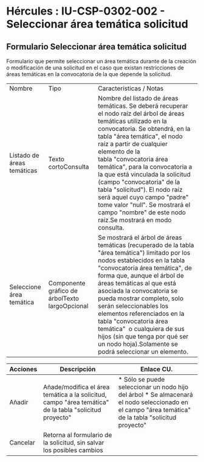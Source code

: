 # Hércules : IU\-CSP\-0302\-002 \- Seleccionar área temática solicitud



## Formulario Seleccionar área temática solicitud

Formulario que permite seleccionar un área temática durante de la creación o modificación de una solicitud en el caso que existan restricciones de áreas temáticas en la convocatoria de la que depende la solicitud.



|  | | |
| --- | --- | --- |
| Nombre | Tipo | Características / Notas |
| Listado de áreas temáticas | Texto cortoConsulta | Nombre del listado de áreas temáticas. Se deberá recuperar el nodo raíz del árbol de áreas temáticas utilizado en la convocatoria. Se obtendrá, en la tabla "área temática", el nodo raíz a partir de cualquier elemento de la tabla "convocatoria área temática", para la convocatoria a la que está vinculada la solicitud (campo "convocatoria" de la tabla "solicitud"). El nodo raíz será aquel cuyo campo "padre" tome valor "null". Se mostrará el campo "nombre" de este nodo raíz.Se mostrará en modo consulta. |
| Seleccione área temática | Componente gráfico de árbolTexto largoOpcional | Se mostrará el árbol de áreas temáticas (recuperado de la tabla "área temática") limitado por los nodos establecidos en la tabla "convocatoria área temática", de forma que, aunque el árbol de áreas temáticas al que está asociada la convocatoria se pueda mostrar completo, solo serán seleccionables los elementos referenciados en la tabla "convocatoria área temática"  o cualquiera de sus hijos (sin que tenga por qué ser un nodo hoja).Solamente se podrá seleccionar un elemento. |



| Acciones | Descripción | Enlace CU. |
| --- | --- | --- |
| Añadir | Añade/modifica el área temática a la solicitud, campo "área temática" de la tabla "solicitud proyecto" | * Sólo se puede seleccionar un nodo hijo del árbol * Se almacenará el nodo seleccionado en el campo "área temática" de la tabla "solicitud proyecto" |
| Cancelar | Retorna al formulario de la solicitud, sin salvar los posibles cambios |  |

  
  
  
  
  
  





